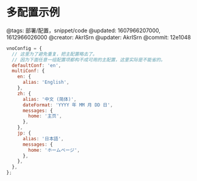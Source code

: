 # 多配置示例

@tags: 部署/配置，snippet/code
@updated: 1607966207000, 1612966026000
@creator: AkrISrn
@updater: AkrISrn
@commit: 12e1048

```js
vnoConfig = {
  // 这里为了避免重复，把主配置略去了。
  // 因为下面任意一组配置项都构不成可用的主配置，这里实际是不能省的。
  defaultConf: 'en',
  multiConf: {
    en: {
      alias: 'English',
    },
    zh: {
      alias: '中文 (简体)',
      dateFormat: 'YYYY 年 MM 月 DD 日',
      messages: {
        home: '主页',
      },
    },
    jp: {
      alias: '日本語',
      messages: {
        home: 'ホームページ',
      },
    },
  },
};
```
